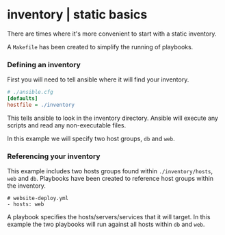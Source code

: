 inventory | static basics
=========================

There are times where it's more convenient to start with a static inventory.

A `Makefile` has been created to simplify the running of playbooks. 

### Defining an inventory

First you will need to tell ansible where it will find your inventory.

```ansible.cfg
# ./ansible.cfg
[defaults]
hostfile = ./inventory
```

This tells ansible to look in the inventory directory. Ansible will execute any scripts
and read any non-executable files.

In this example we will specify two host groups, `db` and `web`.

### Referencing your inventory

This example includes two hosts groups found within `./inventory/hosts`, `web` and `db`. 
Playbooks have been created to reference host groups within the inventory.

```ansible
# website-deploy.yml
- hosts: web
```

A playbook specifies the hosts/servers/services that it will target. In this example the
two playbooks will run against all hosts within `db` and `web`.

